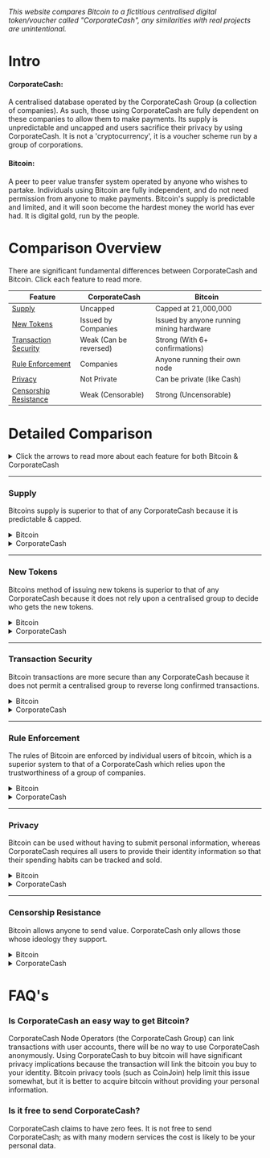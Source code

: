 *This website compares Bitcoin to a fictitious centralised digital token/voucher called "CorporateCash", any similarities with real projects are unintentional.* 

# Intro

#### CorporateCash:
A centralised database operated by the CorporateCash Group (a collection of companies). As such, those using CorporateCash are fully dependent on these companies to allow them to make payments. Its supply is unpredictable and uncapped and users sacrifice their privacy by using CorporateCash. 
It is not a 'cryptocurrency', it is a voucher scheme run by a group of corporations. 

#### Bitcoin:
A peer to peer value transfer system operated by anyone who wishes to partake. Individuals using Bitcoin are fully independent, and do not need permission from anyone to make payments. Bitcoin's supply is predictable and limited, and it will soon become the hardest money the world has ever had. It is digital gold, run by the people.

# Comparison Overview

There are significant fundamental differences between CorporateCash and Bitcoin. Click each feature to read more.

| Feature                                           | CorporateCash               | Bitcoin                                   |
| -------------------------                         | -------------------         | ------------------                        |
| [Supply](#supply)                                 | Uncapped                    | Capped at 21,000,000                      |
| [New Tokens](#new-tokens)                         | Issued by Companies         | Issued by anyone running mining hardware  | 
| [Transaction Security](#transaction-security)     | Weak (Can be reversed)      | Strong (With 6+ confirmations)            |
| [Rule Enforcement](#rule-enforcement)             | Companies                   | Anyone running their own node             |
| [Privacy](#privacy)                               | Not Private                 | Can be private (like Cash)                |
| [Censorship Resistance](#censorship-resistance)   | Weak (Censorable)           | Strong (Uncensorable)                     | 

# Detailed Comparison

<details>
<summary>Click the arrows to read more about each feature for both Bitcoin & CorporateCash</summary>
<br>
Yep, just like that!
<br>
</details>  


---
### Supply

Bitcoins supply is superior to that of any CorporateCash because it is predictable & capped.

<details>
<summary>Bitcoin</summary>
<br>
The supply of bitcoins is set in code and enforced by the bitcoiners using full nodes (see Rule Enforcement). 
For these bitcoiners, checking the current bitcoin supply can be done with the command <code> > bitcoin-cli gettxoutsetinfo </code>.
Bitcoins are issued at a predictable, decreasing rate, and the last bitcoin will be issued in the year 2140. 

<img src="/Images/Bitcoin_Monetary_Inflation.png" alt="Bitcoin Supply">

<a href="http://bashco.github.io/Bitcoin_Monetary_Inflation/">
Image Source</a>

Read more about the supply of bitcoins <a href="https://en.bitcoin.it/wiki/Controlled_supply">here</a>. 
<br>
</details>

<details>
<summary>CorporateCash</summary>
<br>
There is no limit on the supply of CorporateCash. Like with fiat currency ($/£/€) the holders of CorporateCash cannot predict the future supply of the 'currency'.
<br> 
</details>  

---
### New Tokens

Bitcoins method of issuing new tokens is superior to that of any CorporateCash because it does not rely upon a centralised group to decide who gets the new tokens.

<details>
<summary>Bitcoin</summary>
<br>
New bitcoins are added to the supply by miners. Anyone can become a bitcoin miner by running free mining software on their computer. Because normal computers are not optimised for mining bitcoin the electricity cost will be far greater than the value of the bitcoin mined. To be more profitable you can buy hardware from one of a growing number of companies who make special computers designed just to mine bitcoin.
<br>
</details>

<details>
<summary>CorporateCash</summary>
<br>
The issuance of CorporateCash is entirely controlled by CorporateCash Group (a collection of companies). They can choose to issue as much CorporateCash as they desire in the same way that an individual can issue as many IOU's to their friends as they desire. Users of CorporateCash not only have to trust that these companies are trustworthy, but that the companies have perfect security, because if an attacker compromises the companies they can create as much CorporateCash as they like.
<br>  
</details>  

---
### Transaction Security

Bitcoin transactions are more secure than any CorporateCash because it does not permit a centralised group to reverse long confirmed transactions.

<details>
<summary>Bitcoin</summary>
<br>
The more confirmations a bitcoin transaction has, the less likely the transaction could be reversed. Once a transaction has 6 confirmations (~1 hour after the first confirmation) it is very secure. 
<br>
</details>

<details>
<summary>CorporateCash</summary>
<br>
The CorporateCash Group have full control over the network, they can reverse any transaction after the fact if they so desire. A CorporateCash transaction can ever be deemed final or settled.
<br>  
</details>  

---
### Rule Enforcement

The rules of Bitcoin are enforced by individual users of bitcoin, which is a superior system to that of a CorporateCash which relies upon the trustworthiness of a group of companies. 

<details>
<summary>Bitcoin</summary>
<br>
Anyone can run a bitcoin full node which verifies the validity of the current state of the bitcoin network (the UTXO set) and rejects attempts to make invalid transactions (for example a transaction that generates 1000 bitcoin out of nowhere). By using their full node to manage their bitcoin they can use bitcoin without having to trust anyone. For example, to know their bitcoin balance they can check the balance of their addresses using their full node (they don't have to ask some other 3rd party to tell them their balance). 
To run a full node see <a href="https://bitcoin.org/en/full-node">bitcoin.org</a> or the <a href="https://medium.com/lightning-power-users/windows-macos-lightning-network-284bd5034340">node launcher</a>.
<br>
</details>

<details>
<summary>CorporateCash</summary>
<br>
CorporateCash Group run the network and has complete control over any rule changes. This could include making old transactions invalid or taking 10% of all users holdings. Users have must accept rule changes and have no method of recourse.
<br>  
</details>  

---
### Privacy

Bitcoin can be used without having to submit personal information, whereas CorporateCash requires all users to provide their identity information so that their spending habits can be tracked and sold.

<details>
<summary>Bitcoin</summary>
<br>
You don't need to provide any personal information to use Bitcoin. To receive bitcoin you just need to generate a bitcoin address and give it to the person sending you bitcoin. This address isn't linked to your identity, but care needs to be taken to keep it this way. There are tools available to help you keep your bitcoin privacy including <a href="https://wasabiwallet.io/">wasabi</a>, <a href="https://github.com/Joinmarket-Org/joinmarket-clientserver/">JoinMarket</a> and <a href="https://github.com/Samourai-Wallet/whirlpool-client/">whirlpool</a>. 
The tools to stay private while using bitcoin are becoming increasingly easy to use, and the tools used to break users privacy are becoming increasingly useless by breaking the common <a href="https://en.bitcoin.it/wiki/Privacy#Blockchain_attacks_on_privacy">
heuristics</a>. 
<br>
</details>

<details>
<summary>CorporateCash</summary>
<br>
Companies have headquarters. These headquarters are often located in countries with strict laws governing transfer of value or money transmitting. To avoid the risk of encountering legal issues with the state companies often go above and beyond the legal requirements and require identity verification for users of products that could be considered financial instruments. 
This means that users of CorporateCash have to link their identity to their accounts, which means that CorporateCash Group can surveil the financial transactions of all of their users. 
Financial transactions reveal a lot of information and are a valuable data source. Companies often sell such data to advertisers and frequently lose control of the data to hackers who sell the data to criminals. 
<br>  
</details>  

---
### Censorship Resistance

Bitcoin allows anyone to send value. CorporateCash only allows those whose ideology they support.

<details>
<summary>Bitcoin</summary>
<br>
Because you don't need to provide personal information to use Bitcoin, it is not possible to censor individuals using bitcoin (provided they maintain their privacy) because you can't link a user with their coins.  
<br>
</details>

<details>
<summary>CorporateCash</summary>
<br>
Corporations have terms of service. If users break these terms they are often blocked from using the services offered by the Corporation. Given that CorporateCash is run by companies it too has terms of service, and breaking these terms will result in users losing access to their CorporateCash. Increasingly companies are targeting users who hold specific views or opinions and finding rule violations is often easy given the huge number of rules that users must agree to in order to use the service. This means that users of CorporateCash are at the whim of the CorporateCash Group.
<br>  
</details>  

# FAQ's

### Is CorporateCash an easy way to get Bitcoin?

CorporateCash Node Operators (the CorporateCash Group) can link transactions with user accounts, there will be no way to use CorporateCash anonymously. 
Using CorporateCash to buy bitcoin will have significant privacy implications because the transaction will link the bitcoin you buy to your identity. Bitcoin privacy tools (such as CoinJoin) help limit this issue somewhat, but it is better to acquire bitcoin without providing your personal information.

### Is it free to send CorporateCash?
CorporateCash claims to have zero fees. It is not free to send CorporateCash; as with many modern services the cost is likely to be your personal data. 
